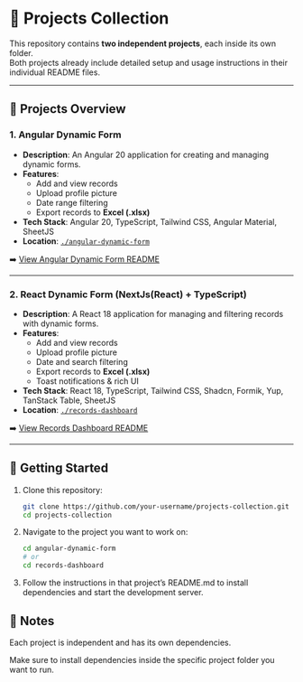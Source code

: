 # 📂 Projects Collection

This repository contains **two independent projects**, each inside its own folder.  
Both projects already include detailed setup and usage instructions in their individual README files.

---

## 🔹 Projects Overview

### 1. Angular Dynamic Form
- **Description**: An Angular 20 application for creating and managing dynamic forms.  
- **Features**:  
  - Add and view records  
  - Upload profile picture  
  - Date range filtering  
  - Export records to **Excel (.xlsx)**  
- **Tech Stack**: Angular 20, TypeScript, Tailwind CSS, Angular Material, SheetJS  
- **Location**: [`./angular-dynamic-form`](./angular-dynamic-form)  

➡️ [View Angular Dynamic Form README](./angular-dynamic-form/README.md)

---

### 2. React Dynamic Form (NextJs(React) + TypeScript)
- **Description**: A React 18 application for managing and filtering records with dynamic forms.  
- **Features**:  
  - Add and view records  
  - Upload profile picture  
  - Date and search filtering  
  - Export records to **Excel (.xlsx)**  
  - Toast notifications & rich UI  
- **Tech Stack**: React 18, TypeScript, Tailwind CSS, Shadcn, Formik, Yup, TanStack Table, SheetJS  
- **Location**: [`./records-dashboard`](./records-dashboard)  

➡️ [View Records Dashboard README](./records-dashboard/README.md)

---

## 🚀 Getting Started

1. Clone this repository:  
   ```bash
   git clone https://github.com/your-username/projects-collection.git
   cd projects-collection

2. Navigate to the project you want to work on:
    ```bash
    cd angular-dynamic-form
    # or
    cd records-dashboard
    
3.  Follow the instructions in that project’s README.md to install  dependencies and start the development server.

## 📌 Notes

Each project is independent and has its own dependencies.

Make sure to install dependencies inside the specific project folder you want to run.
